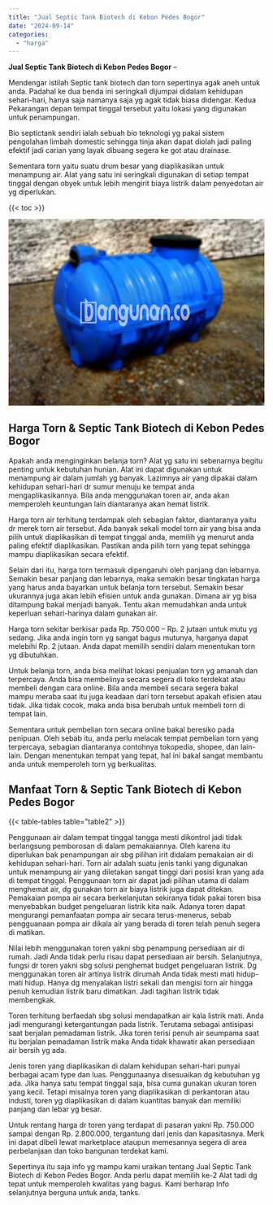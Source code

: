 ```yaml
---
title: "Jual Septic Tank Biotech di Kebon Pedes Bogor"
date: "2024-09-14"
categories: 
  - "harga"
---
```


**Jual Septic Tank Biotech di Kebon Pedes Bogor** –

Mendengar istilah Septic tank biotech dan torn sepertinya agak aneh untuk anda. Padahal ke dua benda ini seringkali dijumpai didalam kehidupan sehari-hari, hanya saja namanya saja yg agak tidak biasa didengar. Kedua Pekarangan depan tempat tinggal tersebut yaitu lokasi yang digunakan untuk penampungan.

Bio septictank sendiri ialah sebuah bio teknologi yg pakai sistem pengolahan limbah domestic sehingga tinja akan dapat diolah jadi paling efektif jadi carian yang layak dibuang segera ke got atau drainase.

Sementara torn yaitu suatu drum besar yang diaplikasikan untuk menampung air. Alat yang satu ini seringkali digunakan di setiap tempat tinggal dengan obyek untuk lebih mengirit biaya listrik dalam penyedotan air yg diperlukan.

{{< toc >}}

![Jual Septic Tank Biotech di Kebon Pedes Bogor](/images/jual-bio-septictank-08.png)

## Harga Torn & Septic Tank Biotech di Kebon Pedes Bogor

Apakah anda menginginkan belanja torn? Alat yg satu ini sebenarnya begitu penting untuk kebutuhan hunian. Alat ini dapat digunakan untuk menampung air dalam jumlah yg banyak. Lazimnya air yang dipakai dalam kehidupan sehari-hari dr sumur menuju ke tempat anda mengaplikasikannya. Bila anda menggunakan toren air, anda akan memperoleh keuntungan lain diantaranya akan hemat listrik.

Harga torn air terhitung terdampak oleh sebagian faktor, diantaranya yaitu dr merek torn air tersebut. Ada banyak sekali model torn air yang bisa anda pilih untuk diaplikasikan di tempat tinggal anda, memilih yg menurut anda paling efektif diaplikasikan. Pastikan anda pilih torn yang tepat sehingga mampu diaplikasikan secara efektif.

Selain dari itu, harga torn termasuk dipengaruhi oleh panjang dan lebarnya. Semakin besar panjang dan lebarnya, maka semakin besar tingkatan harga yang harus anda bayarkan untuk belanja torn tersebut. Semakin besar ukurannya juga akan lebih efisien untuk anda gunakan. Dimana air yg bisa ditampung bakal menjadi banyak. Tentu akan memudahkan anda untuk keperluan sehari-harinya dalam gunakan air.

Harga torn sekitar berkisar pada Rp. 750.000 – Rp. 2 jutaan untuk mutu yg sedang. Jika anda ingin torn yg sangat bagus mutunya, harganya dapat melebihi Rp. 2 jutaan. Anda dapat memilih sendiri dalam menentukan torn yg dibutuhkan.

Untuk belanja torn, anda bisa melihat lokasi penjualan torn yg amanah dan terpercaya. Anda bisa membelinya secara segera di toko terdekat atau membeli dengan cara online. Bila anda membeli secara segera bakal mampu meraba saat itu juga keadaan dari torn tersebut apakah efisien atau tidak. Jika tidak cocok, maka anda bisa berubah untuk membeli torn di tempat lain.

Sementara untuk pembelian torn secara online bakal beresiko pada penipuan. Oleh sebab itu, anda perlu melacak tempat pembelian torn yang terpercaya, sebagian diantaranya contohnya tokopedia, shopee, dan lain-lain. Dengan menentukan tempat yang tepat, hal ini bakal sangat membantu anda untuk memperoleh torn yg berkualitas.

## Manfaat Torn & Septic Tank Biotech di Kebon Pedes Bogor

{{< table-tables table="table2" >}}

Penggunaan air dalam tempat tinggal tangga mesti dikontrol jadi tidak berlangsung pemborosan di dalam pemakaiannya. Oleh karena itu diperlukan bak penampungan air sbg pilihan irit didalam pemakaian air di kehidupan sehari-hari. Torn air adalah suatu jenis tanki yang digunakan untuk menampung air yang diletakan sangat tinggi dari posisi kran yang ada di tempat tinggal. Penggunaan torn air dapat jadi pilihan utama di dalam menghemat air, dg gunakan torn air biaya listrik juga dapat ditekan. Pemakaian pompa air secara berkelanjutan sekiranya tidak pakai toren bisa menyebabkan budget pengeluaran listrik kita naik. Adanya toren dapat mengurangi pemanfaatan pompa air secara terus-menerus, sebab pengguanaan pompa air dikala air yang berada di toren telah penuh segera di matikan.

Nilai lebih menggunakan toren yakni sbg penampung persediaan air di rumah. Jadi Anda tidak perlu risau dapat persediaan air bersih. Selanjutnya, fungsi dr toren yakni sbg solusi penghemat budget pengeluaran listrik. Dg menggunakan toren air artinya listrik dirumah Anda tidak mesti mati hidup-mati hidup. Hanya dg menyalakan listri sekali dan mengisi torn air hingga penuh kemudian listrik baru dimatikan. Jadi tagihan listrik tidak membengkak.

Toren terhitung berfaedah sbg solusi mendapatkan air kala listrik mati. Anda jadi mengurangi ketergantungan pada listrik. Terutama sebagai antisipasi saat berjalan pemadaman listrik. Jika toren terisi penuh air seumpama saat itu berjalan pemadaman listrik maka Anda tidak khawatir akan persediaan air bersih yg ada.

Jenis toren yang diaplikasikan di dalam kehidupan sehari-hari punyai berbagai acam type dan luas. Penggunaanya disesuaikan dg kebutuhan yg ada. Jika hanya satu tempat tinggal saja, bisa cuma gunakan ukuran toren yang kecil. Tetapi misalnya toren yang diaplikasikan di perkantoran atau industi, toren yg diaplikasikan di dalam kuantitas banyak dan memiliki panjang dan lebar yg besar.

Untuk rentang harga dr toren yang terdapat di pasaran yakni Rp. 750.000 sampai dengan Rp. 2.800.000, tergantung dari jenis dan kapasitasnya. Merk ini dapat dibeli lewat marketplace ataupun memesannya segera di area perbelanjaan dan toko bangunan terdekat kami.

Sepertinya itu saja info yg mampu kami uraikan tentang Jual Septic Tank Biotech di Kebon Pedes Bogor. Anda perlu dapat memilih ke-2 Alat tadi dg tepat untuk memperoleh kwalitas yang bagus. Kami berharap Info selanjutnya berguna untuk anda, tanks.
